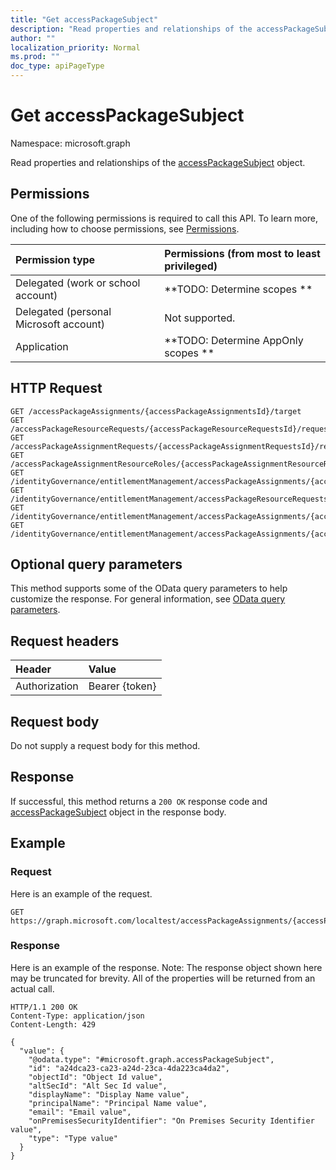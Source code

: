 ```yaml
---
title: "Get accessPackageSubject"
description: "Read properties and relationships of the accessPackageSubject object."
author: ""
localization_priority: Normal
ms.prod: ""
doc_type: apiPageType
---
```


# Get accessPackageSubject

Namespace: microsoft.graph

Read properties and relationships of the [accessPackageSubject](../resources/accesspackagesubject.md) object.

## Permissions
One of the following permissions is required to call this API. To learn more, including how to choose permissions, see [Permissions](/concepts/permissions-reference.md).

|Permission type|Permissions (from most to least privileged)|
|:---|:---|
|Delegated (work or school account)|**TODO: Determine scopes **|
|Delegated (personal Microsoft account)|Not supported.|
|Application|**TODO: Determine AppOnly scopes **|

## HTTP Request
<!-- {
  "blockType": "ignored"
}
-->
``` http
GET /accessPackageAssignments/{accessPackageAssignmentsId}/target
GET /accessPackageResourceRequests/{accessPackageResourceRequestsId}/requestor
GET /accessPackageAssignmentRequests/{accessPackageAssignmentRequestsId}/requestor
GET /accessPackageAssignmentResourceRoles/{accessPackageAssignmentResourceRolesId}/accessPackageSubject
GET /identityGovernance/entitlementManagement/accessPackageAssignments/{accessPackageAssignmentId}/target
GET /identityGovernance/entitlementManagement/accessPackageResourceRequests/{accessPackageResourceRequestId}/requestor
GET /identityGovernance/entitlementManagement/accessPackageAssignments/{accessPackageAssignmentId}/accessPackageAssignmentRequests/{accessPackageAssignmentRequestId}/requestor
GET /identityGovernance/entitlementManagement/accessPackageAssignments/{accessPackageAssignmentId}/accessPackageAssignmentResourceRoles/{accessPackageAssignmentResourceRoleId}/accessPackageSubject
```

## Optional query parameters
This method supports some of the OData query parameters to help customize the response. For general information, see [OData query parameters](/graph/query-parameters).

## Request headers
|Header|Value|
|:---|:---|
|Authorization|Bearer {token}|

## Request body
Do not supply a request body for this method.

## Response
If successful, this method returns a `200 OK` response code and [accessPackageSubject](../resources/accesspackagesubject.md) object in the response body.

## Example

### Request
Here is an example of the request.
<!-- {
  "blockType": "request",
  "name": "get_accesspackagesubject"
}
-->
``` http
GET https://graph.microsoft.com/localtest/accessPackageAssignments/{accessPackageAssignmentsId}/target
```

### Response
Here is an example of the response. Note: The response object shown here may be truncated for brevity. All of the properties will be returned from an actual call.
<!-- {
  "blockType": "response",
  "truncated": true,
  "@odata.type": "microsoft.graph.accessPackageSubject"
}
-->
``` http
HTTP/1.1 200 OK
Content-Type: application/json
Content-Length: 429

{
  "value": {
    "@odata.type": "#microsoft.graph.accessPackageSubject",
    "id": "a24dca23-ca23-a24d-23ca-4da223ca4da2",
    "objectId": "Object Id value",
    "altSecId": "Alt Sec Id value",
    "displayName": "Display Name value",
    "principalName": "Principal Name value",
    "email": "Email value",
    "onPremisesSecurityIdentifier": "On Premises Security Identifier value",
    "type": "Type value"
  }
}
```

